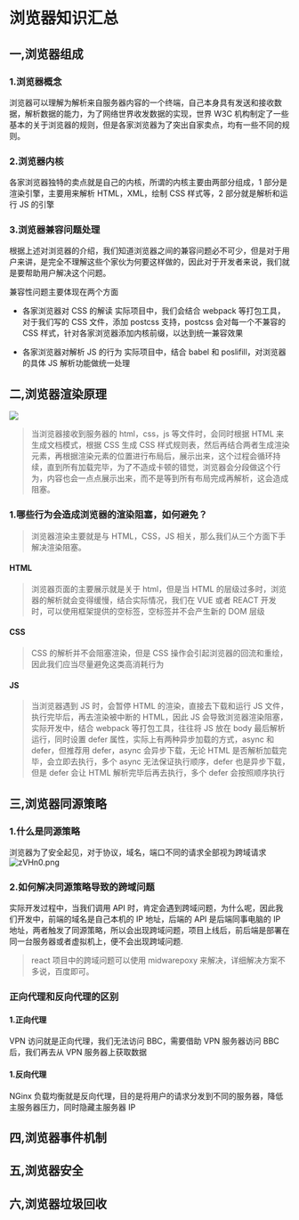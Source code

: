 # 浏览器知识汇总

## 一,浏览器组成

### 1.浏览器概念

浏览器可以理解为解析来自服务器内容的一个终端，自己本身具有发送和接收数据，解析数据的能力，为了网络世界收发数据的实现，世界 W3C 机构制定了一些基本的关于浏览器的规则，但是各家浏览器为了突出自家卖点，均有一些不同的规则。

### 2.浏览器内核

各家浏览器独特的卖点就是自己的内核，所谓的内核主要由两部分组成，1 部分是渲染引擎，主要用来解析 HTML，XML，绘制 CSS 样式等，2 部分就是解析和运行 JS 的引擎

### 3.浏览器兼容问题处理

根据上述对浏览器的介绍，我们知道浏览器之间的兼容问题必不可少，但是对于用户来讲，是完全不理解这些个家伙为何要这样做的，因此对于开发者来说，我们就是要帮助用户解决这个问题。

兼容性问题主要体现在两个方面

- 各家浏览器对 CSS 的解读
  实际项目中，我们会结合 webpack 等打包工具，对于我们写的 CSS 文件，添加 postcss 支持，postcss 会对每一个不兼容的 CSS 样式，针对各家浏览器添加内核前缀，以达到统一兼容效果

- 各家浏览器对解析 JS 的行为
  实际项目中，结合 babel 和 poslifill，对浏览器的具体 JS 解析功能做统一处理

## 二,浏览器渲染原理

![](https://s3.bmp.ovh/imgs/2022/06/08/44b58e6556e10af9.png)

> 当浏览器接收到服务器的 html，css，js 等文件时，会同时根据 HTML 来生成文档模式，根据 CSS 生成 CSS 样式规则表，然后再结合两者生成渲染元素，再根据渲染元素的位置进行布局后，展示出来，这个过程会循环持续，直到所有加载完毕，为了不造成卡顿的错觉，浏览器会分段做这个行为，内容也会一点点展示出来，而不是等到所有布局完成再解析，这会造成阻塞。

### 1.哪些行为会造成浏览器的渲染阻塞，如何避免？

> 浏览器渲染主要就是与 HTML，CSS，JS 相关，那么我们从三个方面下手解决渲染阻塞。

#### HTML

> 浏览器页面的主要展示就是关于 html，但是当 HTML 的层级过多时，浏览器的解析就会变得缓慢，结合实际情况，我们在 VUE 或者 REACT 开发时，可以使用框架提供的空标签，空标签并不会产生新的 DOM 层级

#### CSS

> CSS 的解析并不会阻塞渲染，但是 CSS 操作会引起浏览器的回流和重绘，因此我们应当尽量避免这类高消耗行为

#### JS

> 当浏览器遇到 JS 时，会暂停 HTML 的渲染，直接去下载和运行 JS 文件，执行完毕后，再去渲染被中断的 HTML，因此 JS 会导致浏览器渲染阻塞，实际开发中，结合 webpack 等打包工具，往往将 JS 放在 body 最后解析运行，同时设置 defer 属性，实际上有两种异步加载的方式，async 和 defer，但推荐用 defer，async 会异步下载，无论 HTML 是否解析加载完毕，会立即去执行，多个 async 无法保证执行顺序，defer 也是异步下载，但是 defer 会让 HTML 解析完毕后再去执行，多个 defer 会按照顺序执行

## 三,浏览器同源策略

### 1.什么是同源策略

浏览器为了安全起见，对于协议，域名，端口不同的请求全部视为跨域请求
![zVHn0.png](https://s1.328888.xyz/2022/06/08/zVHn0.png)

### 2.如何解决同源策略导致的跨域问题

实际开发过程中，当我们调用 API 时，肯定会遇到跨域问题，为什么呢，因此我们开发中，前端的域名是自己本机的 IP 地址，后端的 API 是后端同事电脑的 IP 地址，两者触发了同源策略，所以会出现跨域问题，项目上线后，前后端是部署在同一台服务器或者虚拟机上，便不会出现跨域问题.

> react 项目中的跨域问题可以使用 midwarepoxy 来解决，详细解决方案不多说，百度即可。

### 正向代理和反向代理的区别

#### 1.正向代理

VPN 访问就是正向代理，我们无法访问 BBC，需要借助 VPN 服务器访问 BBC 后，我们再去从 VPN 服务器上获取数据

#### 1.反向代理

NGinx 负载均衡就是反向代理，目的是将用户的请求分发到不同的服务器，降低主服务器压力，同时隐藏主服务器 IP

## 四,浏览器事件机制

## 五,浏览器安全

## 六,浏览器垃圾回收
